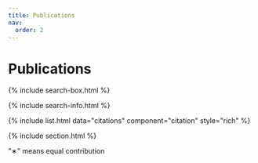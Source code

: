 ```yaml
---
title: Publications
nav:
  order: 2
---
```


# <i class="fas fa-microscope"></i>Publications

{% include search-box.html %}

{% include search-info.html %}

{% include list.html data="citations" component="citation" style="rich" %}


{% include section.html %}

"∗" means equal contribution
